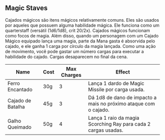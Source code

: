 ## Magic Staves
Cajados mágicos são itens mágicos relativamente comuns. Eles são usados por aqueles que possuem alguma habilidade mágica. Ele funciona como um quarterstaff (versátil (1d6/1d8), crit 20/2x). Cajados mágicos funcionam como focos de magia. Além disso, quando um personagem com um Cajado Mágico equipado lança uma magia, parte da Mana gasta é absorvida pelo cajado, e ele ganha 1 carga por círculo da magia lançada. Como uma ação de movimento, você pode gastar um número cargas para executar a habilidade do cajado. Cargas desaparecem no final da cena.

| Name              | Cost | Max Charges | Effect                                                           |
| ----------------- | ---- | ----------- | ---------------------------------------------------------------- |
| Ferro Encantado   | 30g  | 3           | Lança 1 dardo de Magic Missile por carga usada.                  |
| Cajado de Batalha | 45g  | 3           | Dá 1d8 de dano de impacto a mais no próximo ataque com o cajado. |
| Galho Queimado    | 50g  | 4           | Lança 1 raio da magia Scorching Ray para cada 2 cargas usadas.   |

